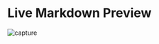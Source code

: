 # Live Markdown Preview

![capture](https://user-images.githubusercontent.com/28583016/46508087-a2128000-c7f0-11e8-9653-33fb4ddb80ad.JPG)
